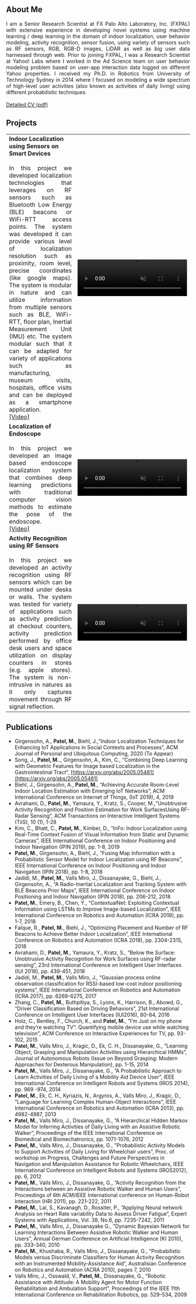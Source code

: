 ## About Me
<DIV align="justify">
I am a Senior Research Scientist at FX Palo Alto Laboratory, Inc. (FXPAL) with extensive experience in developing novel systems using machine learning / deep learning in the domain of indoor localization, user behavior modeling, activity recognition, sensor fusion, using variety of sensors such as RF sensors, RGB, RGB-D images, LiDAR as well as big user data harnessed through web. Prior to joining FXPAL, I was a Research Scientist at Yahoo! Labs where I worked in the Ad Science team on user behavior modeling problem based on user-app interaction data logged on different Yahoo properties. I received my Ph.D. in Robotics from University of Technology Sydney in 2014 where I focused on modeling a wide spectrum of high-level user activities (also known as activities of daily living) using different probabilistic techniques.
<br/><br/>
<a href="cv/Mitesh_CV.pdf"> Detailed CV (pdf) </a> 
</DIV>

## Projects

<table>
  <tr>        
    <td>
      <b>Indoor Localization using Sensors on Smart Devices </b> 
      <br><br/>
      <div align="justify"> In this project we developed localization technologies that leverages on RF sensors such as Bluetooth Low Energy (BLE) beacons or WiFi-RTT access points. The system was developed it can provide various level of localization resolution such as proximity, room level, precise coordinates (like google maps). The system is modular in nature and can utilize information from multiple sensors such as BLE, WiFi-RTT, floor plan, Inertial Measurement Unit (IMU) etc. The system modular such that it can be adapted for variety of applications such as manufacturing, museum visits, hospitals, office visits and can be deployed as a smartphone application.</div>
      <a href="https://www.youtube.com/watch?v=bjbSwUveuXs">[Video]</a>
    </td>    
    <td align="right"> 
      <video src="videos/Loco.mp4" controls autoplay muted="1" height="100" width="300" ></video> 
<!--       <audio controls muted></audio>  -->
    </td>
  </tr>
  <tr>        
    <td>
      <b>Localization of Endoscope </b> 
      <br><br/>
      <div align="justify"> In this project we developed an image based endoscope localization system that combines deep learning predictions with traditional computer vision methods to estimate the pose of the endoscope.</div>
      <a href="https://www.youtube.com/watch?v=4T_r3oDc6-M">[Video]</a>
    </td>    
    <td align="right"> 
      <video src="videos/gi-tract.mp4" controls autoplay muted="1" height="100" width="300" ></video> 
<!--       <audio controls muted></audio>  -->
    </td>
  </tr>
  <tr>        
    <td>
      <b>Activity Recognition using RF Sensors</b> 
      <br><br/>
      <div align="justify"> In this project we developed an activity recognition using RF sensors which can be mounted under desks or walls. The system was tested for variety of applications such as activity prediction at checkout counters, activity prediction performed by office desk users and space utilization on display counters in stores (e.g. apple stores). The system is non-intrusive in natures as it only captures movement through RF signal reflection.</div>
<!--       <a href="https://www.youtube.com/watch?v=4T_r3oDc6-M">[Video]</a> -->
    </td>    
    <td align="right"> 
      <video src="videos/activitysense.mp4" controls autoplay muted="1" height="100" width="300" ></video> 
<!--       <audio controls muted></audio>  -->
    </td>
  </tr>
</table>

## Publications

* Girgensohn, A., **Patel, M.**, Biehl, J.,“Indoor Localization Techniques for Enhancing IoT Applications in Social Contexts and Processes”, ACM Journal of Personal and Ubiquitous Computing, 2020 (To Appear)
* Song, J., **Patel, M.**., Girgensohn, A., Kim, C., “Combining Deep Learning with Geometric Features for Image based Localization in the Gastrointestinal Tract”, [https://arxiv.org/abs/2005.05481](https://arxiv.org/abs/2005.05481)
* Biehl, J., Girgensohn, A., **Patel, M.**, “Achieving Accurate Room-Level Indoor Location Estimation with Emerging IoT Networks”, ACM International Conference on Internet of Things, (IoT 2019), 4, 2019
* Avrahami, D., **Patel, M.**, Yamaura, Y., Kratz, S., Cooper, M.,“Unobtrusive Activity Recognition and Position Estimation for Work SurfacesUsing RF-Radar Sensing”, ACM Transactions on Interactive Intelligent Systems (TiiS), 10 (1), 1-28
* Kim, C., Bhatt, C., **Patel, M.**, Kimber, D., “InFo: Indoor Localization using Real-Time Context Fusion of Visual Information from Static and Dynamic Cameras”, IEEE International Conference on Indoor Positioning and Indoor Navigation (IPIN 2019), pp. 1-8, 2019
* **Patel, M.**, Girgensohn, A., Biehl, J., “Fusing Map Information with a Probabilistic Sensor Model for Indoor Localization using RF Beacons”, IEEE International Conference on Indoor Positioning and Indoor Navigation (IPIN 2018), pp. 1-8, 2018
* Jadidi, M., **Patel, M.**, Valls Miro, J., Dissanayake, G., Biehl, J., Girgensohn, A., “A Radio-Inertial Localization and Tracking System with BLE Beacons Prior Maps”, IEEE International Conference on Indoor Positioning and Indoor Navigation (IPIN 2018), pp. 206-212, 2018
* **Patel, M.**, Emery, B., Chen, Y., “ContextualNet: Exploiting Contextual Information using LSTMs to Improve Image-based Localization”, IEEE International Conference on Robotics and Automation (ICRA 2018), pp. 1-7, 2018
* Falque, R., **Patel, M.**, Biehl, J., “Optimizing Placement and Number of RF Beacons to Achieve Better Indoor Localization”, IEEE International Conference on Robotics and Automation (ICRA 2018), pp. 2304-2315, 2018
* Avrahami, D., **Patel, M.**, Yamaura, Y., Kratz, S., “Below the Surface: Unobtrusive Activity Recognition for Work Surfaces using RF-radar sensing”, 23rd International Conference on Intelligent User Interfaces (IUI 2018), pp. 439-451, 2018
* Jadidi, M., **Patel, M.**, Valls Miro, J., “Gaussian process online observation classification for RSSI-based low-cost indoor positioning systems”, IEEE International Conference on Robotics and Automation (ICRA 2017), pp. 6269-6275, 2017
* Zhang, C., **Patel, M.**, Buthpitiya, S., Lyons, K., Harrison, B., Abowd, G., “Driver Classification Based on Driving Behaviors”, 21st International Conference on Intelligent User Interfaces (IUI2016), 80-84, 2016
* Holz, C., Bentley, F., Church, K., and **Patel, M.**, ”I’m Just on my phone and they’re watching TV”: Quantifying mobile device use while watching television”, ACM Conference on Interactive Experiences for TV, pp. 93-102, 2015
* **Patel, M.**, Valls Miro, J., Kragic, D., Ek, C. H., Dissanayake, G., ”Learning Object, Grasping and Manipulation Activities using Hierarchical HMMs”, Journal of Autonomous Robots (Issue on Beyond Grasping: Modern Approaches for Dexterous Manipulation), pp. 1-15, 2014
* **Patel, M.**, Valls Miro, J., Dissanayake, G., ”A Probabilistic Approach to Learn Activities of Daily Living of a Mobility Aid Device User”, IEEE International Conference on Intelligent Robots and Systems (IROS 2014), pp. 969 -974, 2014
* **Patel, M.**, Ek, C. H., Kyriazis, N., Argyros, A., Valls Miro, J., Kragic, D., ”Language for Learning Complex Human-Object Interactions”, IEEE International Conference on Robotics and Automation (ICRA 2013), pp. 4982-4987, 2013
* **Patel, M.**, Valls Miro, J., Dissanayake, G., ”A Hierarchical Hidden Markov Model for Inferring Activities of Daily Living with an Assistive Robotic Walker”, Proceedings of the IEEE International Conference on Biomedical and Biomechatronics, pp. 1071-1076, 2012
* **Patel, M.**, Valls Miro, J., Dissanayake, G., ”Probabilistic Activity Models to Support Activities of Daily Living for Wheelchair users”, Proc. of workshop on Progress, Challenges and Future Perspectives in Navigation and Manipulation Assistance for Robotic Wheelchairs, IEEE International Conference on Intelligent Robots and Systems (IROS2012), pp. 6, 2012
* **Patel, M.**, Valls Miro, J., Dissanayake, G., ”Activity Recognition from the Interactions between an Assistive Robotic Walker and Human Users”, Proceedings of 6th ACM/IEEE International conference on Human-Robot Interaction (HRI 2011), pp. 221-222, 2011
* **Patel, M.**, Lal, S., Kavanagh, D., Rossiter, P., ”Applying Neural network Analysis on Heart Rate variability Data to Assess Driver Fatigue”, Expert Systems with Applications, Vol. 38, No.6, pp. 7235-7242, 2011
* **Patel, M.**, Valls Miro, J., Dissanayake G., ”Dynamic Bayesian Network for Learning Interactions Between Assistive Robotic Walker and Human Users”, Annual German Conference on Artificial Intelligence (KI 2010), pp. 333-340, 2010
* **Patel, M.**, Khushaba, R., Valls Miro, J., Dissanayake, G., ”Probabilistic Models versus Discriminate Classifiers for Human Activity Recognition with an Instrumented Mobility-Assistance Aid”, Australisian Conference on Robotics and Automation (ACRA 2010), pages 7, 2010
* Valls Miro, J., Osswald, V., **Patel, M.**, Dissanayake, G., ”Robotic Assistance with Attitude: A Mobility Agent for Motor Function Rehabilitation and Ambulation Support”, Proceedings of the IEEE 11th International Conference on Rehabilitation Robotics, pp. 529-534, 2009
